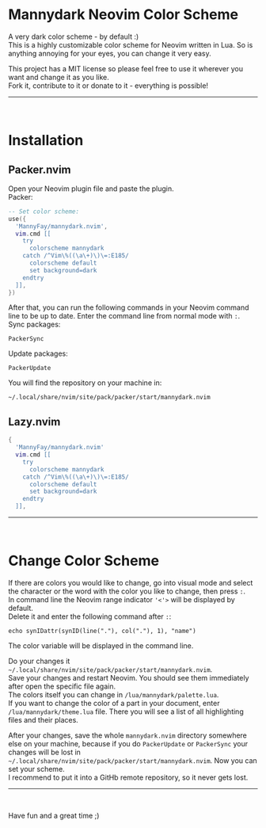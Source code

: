 # Mannydark Neovim Color Scheme
A very dark color scheme - by default :)  
This is a highly customizable color scheme for Neovim written in Lua.
So is anything annoying for your eyes, you can change it very easy.

This project has a MIT license so please feel free to use it wherever you want and change it as you like.  
Fork it, contribute to it or donate to it - everything is possible!

---
<br>

# Installation
## Packer.nvim
Open your Neovim plugin file and paste the plugin.  
Packer:
```lua
-- Set color scheme:
use({
  'MannyFay/mannydark.nvim',
  vim.cmd [[
    try
      colorscheme mannydark
    catch /^Vim\%((\a\+)\)\=:E185/
      colorscheme default
      set background=dark
    endtry
  ]],
})
```
After that, you can run the following commands in your Neovim command line to
be up to date. Enter the command line from normal mode with `:`.
Sync packages:
```shell
PackerSync
```
Update packages:
```shell
PackerUpdate
```
You will find the repository on your machine in:
```shell
~/.local/share/nvim/site/pack/packer/start/mannydark.nvim
```

## Lazy.nvim
```lua
{
  'MannyFay/mannydark.nvim'
  vim.cmd [[
    try
      colorscheme mannydark
    catch /^Vim\%((\a\+)\)\=:E185/
      colorscheme default
      set background=dark
    endtry
  ]],

```

---
<br>

# Change Color Scheme
If there are colors you would like to change, go into visual mode and select the character or the word with the color you like to change, then press `:`.  
In command line the Neovim range indicator `'<'>` will be displayed by default.  
Delete it and enter the following command after `:`:
```shell
echo synIDattr(synID(line("."), col("."), 1), "name")
```
The color variable will be displayed in the command line.

Do your changes it `~/.local/share/nvim/site/pack/packer/start/mannydark.nvim`.  
Save your changes and restart Neovim. You should see them immediately after open the specific file again.  
The colors itself you can change in `/lua/mannydark/palette.lua`.  
If you want to change the color of a part in your document, enter `/lua/mannydark/theme.lua` file. There you will see a list of all highlighting files and their places.

After your changes, save the whole `mannydark.nvim` directory somewhere else on your machine, because if you do `PackerUpdate` or `PackerSync` your changes will be lost in `~/.local/share/nvim/site/pack/packer/start/mannydark.nvim`. Now you can set your scheme.  
I recommend to put it into a GitHb remote repository, so it never gets lost.

---
<br>

Have fun and a great time ;)
